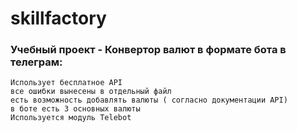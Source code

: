 # skillfactory

### Учебный проект - Конвертор валют в формате бота в телеграм:

    Использует бесплатное API
    все ошибки вынесены в отдельный файл
    есть возможность добавлять валюты ( согласно документации API)
    в боте есть 3 основных валюты
    Используется модуль Telebot
